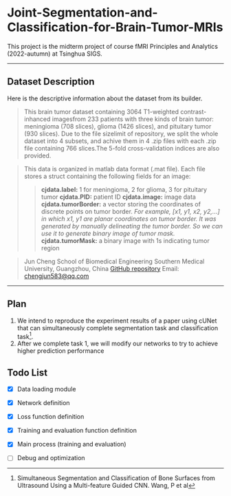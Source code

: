 # Joint-Segmentation-and-Classification-for-Brain-Tumor-MRIs
This project is the midterm project of course fMRI Principles and Analytics (2022-autumn) at Tsinghua SIGS. 

---

## Dataset Description

Here is the descriptive information about the dataset from its builder. 

>This brain tumor dataset containing 3064 T1-weighted contrast-inhanced imagesfrom 233 patients with three kinds of brain tumor: meningioma (708 slices), glioma (1426 slices), and pituitary tumor (930 slices). Due to the file sizelimit of repository, we split the whole dataset into 4 subsets, and achive them in 4 .zip files with each .zip file containing 766 slices.The 5-fold cross-validation indices are also provided.

>This data is organized in matlab data format (.mat file). Each file stores a struct containing the following fields for an image:
>>**cjdata.label:** 1 for meningioma, 2 for glioma, 3 for pituitary tumor
>>**cjdata.PID:** patient ID
>>**cjdata.image:** image data
>>**cjdata.tumorBorder:** a vector storing the coordinates of discrete points on tumor border.
>>*For example, [x1, y1, x2, y2,...] in which x1, y1 are planar coordinates on tumor border.*
>>*It was generated by manually delineating the tumor border. So we can use it to generate binary image of tumor mask.*
>>**cjdata.tumorMask:** a binary image with 1s indicating tumor region

>Jun Cheng
School of Biomedical Engineering
Southern Medical University, Guangzhou, China
[GitHub repository](https://github.com/chengjun583/brainTumorRetrieval)
Email: chengjun583@qq.com

---

## Plan

 1. We intend to reproduce the experiment results of a paper using cUNet that can simultaneously complete segmentation task and classification task[^01]. 
 2. After we complete task 1, we will modify our networks to try to achieve higher prediction performance 

## Todo List
- [x] Data loading module
- [x] Network definition
- [x] Loss function definition
- [x] Training and evaluation function definition
- [x] Main process (training and evaluation)
- [ ] Debug and optimization


[^01]:Simultaneous Segmentation and Classification of Bone Surfaces from Ultrasound Using a Multi-feature Guided CNN. Wang, P et al